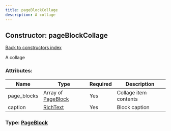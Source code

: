 ```yaml
---
title: pageBlockCollage
description: A collage
---
```

## Constructor: pageBlockCollage  
[Back to constructors index](index.md)



A collage

### Attributes:

| Name     |    Type       | Required | Description |
|----------|---------------|----------|-------------|
|page\_blocks|Array of [PageBlock](../constructors/PageBlock.md) | Yes|Collage item contents|
|caption|[RichText](../types/RichText.md) | Yes|Block caption|



### Type: [PageBlock](../types/PageBlock.md)


